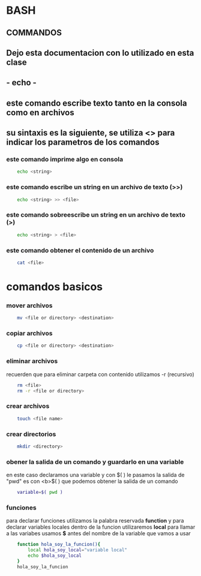 # BASH #
## COMMANDOS 

## Dejo esta documentacion con lo utilizado en esta clase

## - echo -
## este comando escribe texto tanto en la consola como en archivos 
## su sintaxis es la siguiente, se utiliza <> para indicar los parametros de los comandos

### este comando imprime algo en consola
```bash
    echo <string>
```

### este comando escribe un string en un archivo de texto (>>)
```bash
    echo <string> >> <file>
```

### este comando sobreescribe un string en un archivo de texto (>)
```bash
    echo <string> > <file>
```

### este comando obtener el contenido de un archivo
```bash
    cat <file>
```

<h1>comandos basicos</h1>

### mover archivos
```bash
    mv <file or directory> <destination>
```

### copiar archivos
```bash
    cp <file or directory> <destination>
```

### eliminar archivos
recuerden que para eliminar carpeta con contenido utilizamos -r (recursivo)
```bash
    rm <file>
    rm -r <file or directory> 
```

### crear archivos
```bash
    touch <file name> 
```

### crear directorios
```bash
    mkdir <directory> 
```

### obener la salida de un comando y guardarlo en una variable
en este caso declaramos una variable y con $( ) le pasamos la salida de "pwd"
es con <b>$( )</b> que podemos obtener la salida de un comando
```bash
    variable=$( pwd )
```


### funciones
para declarar funciones utilizamos la palabra reservada <b>function</b> y para declarar variables locales
dentro de la funcion utilizaremos <b>local</b> para llamar a las variabes usamos <b>$</b> antes del nombre de 
la variable que vamos a usar
```bash
    function hola_soy_la_funcion(){
        local hola_soy_local="variable local"
        echo $hola_soy_local
    }
    hola_soy_la_funcion
```
